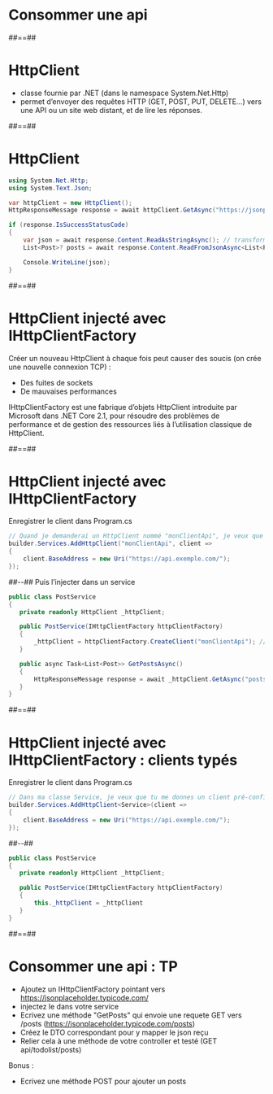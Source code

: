 <!-- .slide: class="transition-bg-sfeir-1" -->

# Consommer une api
##==##

# HttpClient 

- classe fournie par .NET (dans le namespace System.Net.Http) 
- permet d’envoyer des requêtes HTTP (GET, POST, PUT, DELETE…) vers une API ou un site web distant, et de lire les réponses.

##==##
# HttpClient
``` cs
using System.Net.Http;
using System.Text.Json;

var httpClient = new HttpClient();
HttpResponseMessage response = await httpClient.GetAsync("https://jsonplaceholder.typicode.com/posts");

if (response.IsSuccessStatusCode)
{
    var json = await response.Content.ReadAsStringAsync(); // transformation en string
    List<Post>? posts = await response.Content.ReadFromJsonAsync<List<Post>>(); // désérialisation JSON en objet fort typé

    Console.WriteLine(json);
}
``` 
##==##
# HttpClient injecté avec IHttpClientFactory

Créer un nouveau HttpClient à chaque fois peut causer des soucis (on crée une nouvelle connexion TCP) :

- Des fuites de sockets
- De mauvaises performances

IHttpClientFactory est une fabrique d’objets HttpClient introduite par Microsoft dans .NET Core 2.1, pour résoudre des problèmes de performance et de gestion des ressources liés à l’utilisation classique de HttpClient.

##==##

# HttpClient injecté avec IHttpClientFactory
<!-- .slide: class="two-column"-->
 
Enregistrer le client dans Program.cs

 ``` cs
 // Quand je demanderai un HttpClient nommé "monClientApi", je veux que tu me donnes un client pré-configuré avec cette base URL.
builder.Services.AddHttpClient("monClientApi", client =>
{
     client.BaseAddress = new Uri("https://api.exemple.com/");
});
``` 
##--##
Puis l’injecter dans un service
 ``` cs
public class PostService
{
    private readonly HttpClient _httpClient;

    public PostService(IHttpClientFactory httpClientFactory)
    {
        _httpClient = httpClientFactory.CreateClient("monClientApi"); // Crée un HttpClient avec BaseAddress = new Uri("https://api.exemple.com/");
    }

    public async Task<List<Post>> GetPostsAsync()
    {
        HttpResponseMessage response = await _httpClient.GetAsync("posts"); appel !  GET : https://api.exemple.com/posts
    }
}
``` 

##==##

# HttpClient injecté avec IHttpClientFactory : clients typés 
<!-- .slide: class="two-column"-->
 
Enregistrer le client dans Program.cs

 ``` cs
 // Dans ma classe Service, je veux que tu me donnes un client pré-configuré avec cette base URL.
builder.Services.AddHttpClient<Service>(client =>
{
     client.BaseAddress = new Uri("https://api.exemple.com/");
});
``` 
##--##
 ``` cs
public class PostService
{
    private readonly HttpClient _httpClient;

    public PostService(IHttpClientFactory httpClientFactory)
    {
        this._httpClient = _httpClient
    }
}
``` 
##==##

# Consommer une api : TP

- Ajoutez un IHttpClientFactory pointant vers https://jsonplaceholder.typicode.com/
- injectez le dans votre service
- Ecrivez une méthode "GetPosts" qui envoie une requete GET vers /posts (https://jsonplaceholder.typicode.com/posts)
- Créez le DTO correspondant pour y mapper le json reçu
- Relier cela à une méthode de votre controller et testé (GET api/todolist/posts)

Bonus : 
- Ecrivez une méthode POST pour ajouter un posts 
